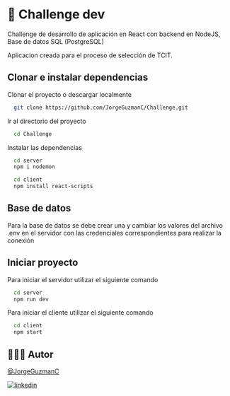 
# 🎯 Challenge dev

Challenge de desarrollo de aplicación en React con backend en NodeJS, Base de datos SQL (PostgreSQL)

Aplicacion creada para el proceso de selección de TCIT.



## Clonar e instalar dependencias

Clonar el proyecto o descargar localmente

```bash
  git clone https://github.com/JorgeGuzmanC/Challenge.git
```

Ir al directorio del proyecto

```bash
  cd Challenge
```

Instalar las dependencias

```bash
  cd server
  npm i nodemon
```
```bash
  cd client
  npm install react-scripts
```
## Base de datos

Para la base de datos se debe crear una y cambiar los valores del archivo .env en el servidor con las credenciales correspondientes para realizar la conexión

## Iniciar proyecto

Para iniciar el servidor utilizar el siguiente comando

```bash
  cd server
  npm run dev
```

Para iniciar el cliente utilizar el siguiente comando

```bash
  cd client
  npm start
```

## 👨🏻‍💻 Autor

[@JorgeGuzmanC](https://github.com/JorgeGuzmanC)

[![linkedin](https://img.shields.io/badge/linkedin-0A66C2?style=for-the-badge&logo=linkedin&logoColor=white)](https://www.linkedin.com/in/jorge-guzmán-cura/)


